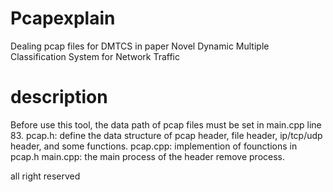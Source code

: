 # Pcapexplain
Dealing pcap files for DMTCS in paper Novel Dynamic Multiple Classification System for Network Traffic

# description
 Before use this tool, the data path of pcap files must be set in main.cpp line 83.
 pcap.h: define the data structure of pcap header, file header, ip/tcp/udp header, and some functions.
 pcap.cpp: implemention of founctions in pcap.h
 main.cpp: the main process of the header remove process.
 
 
all right reserved
